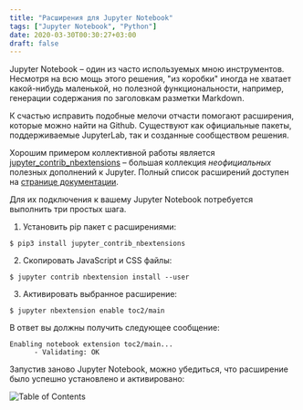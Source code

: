 ```yaml
---
title: "Расширения для Jupyter Notebook"
tags: ["Jupyter Notebook", "Python"]
date: 2020-03-30T00:30:27+03:00
draft: false
---
```


Jupyter Notebook – один из часто используемых мною инструментов. Несмотря на всю мощь этого решения, "из коробки" иногда не хватает какой-нибудь маленькой,
но полезной функциональности, например, генерации содержания по заголовкам разметки Markdown.

К счастью исправить подобные мелочи отчасти помогают расширения, которые можно найти на Github.
Существуют как официальные пакеты, поддерживаемые JupyterLab, так и созданные сообществом решения.

Хорошим примером коллективной работы является [jupyter_contrib_nbextensions](https://github.com/ipython-contrib/jupyter_contrib_nbextensions)
– большая коллекция _неофициальных_ полезных дополнений к Jupyter.
Полный список расширений доступен на [странице документации](https://jupyter-contrib-nbextensions.readthedocs.io/en/latest/nbextensions.html).

Для их подключения к вашему Jupyter Notebook потребуется выполнить три простых шага.

1. Установить pip пакет с расширениями:

```shell
$ pip3 install jupyter_contrib_nbextensions
```

2. Скопировать JavaScript и CSS файлы:

```shell
$ jupyter contrib nbextension install --user
```

3. Активировать выбранное расширение:

```shell
$ jupyter nbextension enable toc2/main
```

В ответ вы должны получить следующее сообщение:

```shell
Enabling notebook extension toc2/main...
      - Validating: OK
```

Запустив заново Jupyter Notebook, можно убедиться, что расширение было успешно установлено и активировано:

![](/images/2020/toc2.png "Table of Contents")
